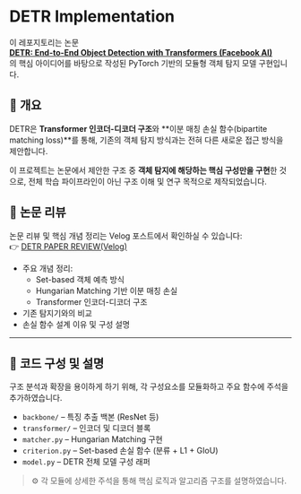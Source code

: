 # DETR Implementation

이 레포지토리는 논문  
**[DETR: End-to-End Object Detection with Transformers (Facebook AI)](https://arxiv.org/abs/2005.12872)**  
의 핵심 아이디어를 바탕으로 작성된 PyTorch 기반의 모듈형 객체 탐지 모델 구현입니다.


## 📌 개요

DETR은 **Transformer 인코더-디코더 구조**와 **이분 매칭 손실 함수(bipartite matching loss)**를 통해, 기존의 객체 탐지 방식과는 전혀 다른 새로운 접근 방식을 제안합니다.

이 프로젝트는 논문에서 제안한 구조 중 **객체 탐지에 해당하는 핵심 구성만을 구현**한 것으로, 전체 학습 파이프라인이 아닌 구조 이해 및 연구 목적으로 제작되었습니다.


## 📄 논문 리뷰

논문 리뷰 및 핵심 개념 정리는 Velog 포스트에서 확인하실 수 있습니다:  
👉 [DETR PAPER REVIEW(Velog)](https://velog.io/@davidlyoo/DETR-Paper-Review-End-to-End-Object-Detection-with-Transformers)

- 주요 개념 정리:
  - Set-based 객체 예측 방식
  - Hungarian Matching 기반 이분 매칭 손실
  - Transformer 인코더-디코더 구조
- 기존 탐지기와의 비교
- 손실 함수 설계 이유 및 구성 설명

---

## 🧠 코드 구성 및 설명

구조 분석과 확장을 용이하게 하기 위해, 각 구성요소를 모듈화하고 주요 함수에 주석을 추가하였습니다.

- `backbone/` – 특징 추출 백본 (ResNet 등)
- `transformer/` – 인코더 및 디코더 블록
- `matcher.py` – Hungarian Matching 구현
- `criterion.py` – Set-based 손실 함수 (분류 + L1 + GIoU)
- `model.py` – DETR 전체 모델 구성 래퍼

> ⚙️ 각 모듈에 상세한 주석을 통해 핵심 로직과 알고리즘 구조를 설명하였습니다.
